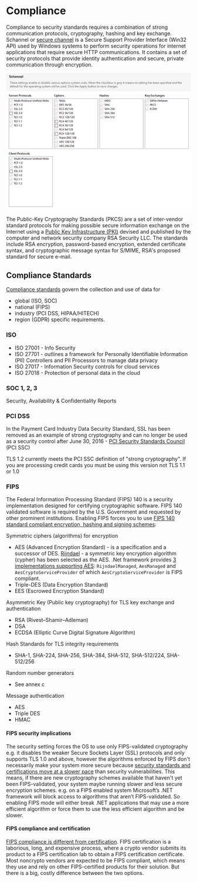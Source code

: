 # Compliance

Compliance to security standards requires a combination of strong communication protocols, cryptography, hashing and key exchange. Schannel or [secure channel](https://docs.microsoft.com/en-us/windows/win32/secauthn/secure-channel) is a Secure Support Provider Interface (Win32 API) used by Windows systems to perform security operations for internet applications that require secure HTTP communications. It contains a set of security protocols that provide identity authentication and secure, private communication through encryption.

![windows-schannel.png](../Images/windows-schannel.png)

The Public-Key Cryptography Standards (PKCS) are a set of inter-vendor standard protocols for making possible secure information exchange on the Internet using a [Public Key
Infrastructure (PKI)](https://www.thesslstore.com/blog/wide-world-pki/) devised and published by the computer and network security company RSA Security LLC. The standards include RSA encryption, password-based encryption, extended certificate syntax, and cryptographic message syntax for S/MIME, RSA's proposed standard for secure e-mail.

## Compliance Standards

[Compliance standards](https://docs.microsoft.com/en-gb/microsoft-365/compliance/offering-home?view=o365-worldwide) govern the collection and use of data for

* global (ISO, SOC)
* national (FIPS)
* industry (PCI DSS, HIPAA/HITECH)
* region (GDPR) specific requirements.

### ISO

* ISO 27001 - Info Security
* ISO 27701 - outlines a framework for Personally Identifiable Information (PII) Controllers and PII Processors to manage data privacy
* ISO 27017 - Information Security controls for cloud services
* ISO 27018 - Protection of personal data in the cloud

### SOC 1, 2, 3

Security, Availability & Confidentiality Reports

### PCI DSS

In the Payment Card Industry Data Security Standard, SSL has been removed as an example of strong cryptography and can no longer be used as a security control after June 30, 2016 - [PCI Security Standards Council](https://www.pcisecuritystandards.org/) (PCI SSC)

TLS 1.2 currently meets the PCI SSC definition of "strong cryptography". If you are processing credit cards you must be using this version not TLS 1.1 or 1.0

### FIPS

The Federal Information Processing Standard (FIPS) 140 is a security implementation designed for certifying cryptographic software. FIPS 140 validated software is required by the U.S. Government and requested by other prominent institutions. Enabling FIPS forces you to use [FIPS 140 standard compliant encryption, hashing and signing schemes](https://csrc.nist.gov/csrc/media/publications/fips/140/2/final/documents/fips1402annexa.pdf):

Symmetric ciphers (algorithms) for encryption

* AES (Advanced Encryption Standard) - is a specification and a successor of DES. [Rijndael](http://web.archive.org/web/20070711123800/http://csrc.nist.gov/CryptoToolkit/aes/rijndael/Rijndael-ammended.pdf) - a symmetric key encryption algorithm (cypher) has been selected as the AES. .Net framework provides [3 implementations supporting AES](https://stackoverflow.com/questions/939040/when-will-c-sharp-aes-algorithm-be-fips-compliant#:~:text=RijndaelManaged%20implements%20the%20full%20Rijnadael,size%20other%20than%20128%20bits):  `RijndaelManaged`, `AesManaged` and `AesCryptoServiceProvider` of which `AesCryptoServiceProvider` is FIPS compliant.
* Triple-DES (Data Encryption Standard)
* EES (Escrowed Encryption Standard)

Asymmetric Key (Public key cryptography) for TLS key exchange and authentication

* RSA (Rivest–Shamir–Adleman)
* DSA
* ECDSA (Elliptic Curve Digital Signature Algorithm)

Hash Standards for TLS integrity requirements

* SHA-1, SHA-224, SHA-256, SHA-384, SHA-512, SHA-512/224, SHA-512/256

Random number generators

* See annex c

Message authentication

* AES
* Triple DES
* HMAC

#### FIPS security implications

The security setting forces the OS to use only FIPS-validated cryptography e.g. it disables the weaker Secure Sockets Layer (SSL) protocols and only supports TLS 1.0 and above, however the algorithms enforced by FIPS don't necessarily make your system more secure because [security standards and certifications move at a slower pace](https://security.stackexchange.com/questions/4122/question-of-importance-of-fips-in-security-implementations) than security vulnerabilities. This means, if there are new cryptography schemes available that haven't yet been FIPS-validated, your system maybe running slower and less secure encryption schemes. e.g. on a FIPS enabled system Microsoft’s .NET framework will block access to algorithms that aren’t FIPS-validated. So enabling FIPS mode will either break .NET applications that may use a more efficient algorithm or force them to use the less efficient algorithm and be slower.

#### FIPS compliance and certification

[FIPS compliance is different from certification](https://www.infoworld.com/article/2642540/is-your-web-site-fips-compliant-.html). FIPS certification is a laborious, long, and expensive process, where a crypto vendor submits its product to a FIPS certification lab to obtain a FIPS certification certificate. Most noncrypto vendors are expected to be FIPS compliant, which means they use and rely on other FIPS-certified products for their solution. But there is a big, costly difference between the two options.
